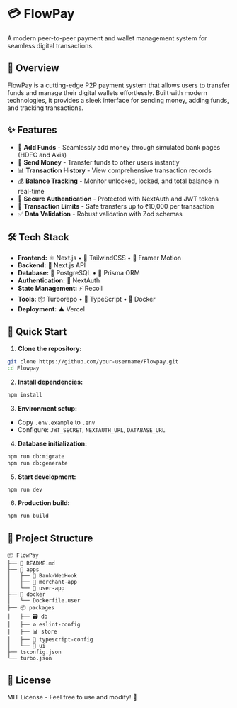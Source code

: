 # 💳 FlowPay

A modern peer-to-peer payment and wallet management system for seamless digital transactions.

## 🌟 Overview

FlowPay is a cutting-edge P2P payment system that allows users to transfer funds and manage their digital wallets effortlessly. Built with modern technologies, it provides a sleek interface for sending money, adding funds, and tracking transactions.

## ✨ Features

- 🏦 **Add Funds** - Seamlessly add money through simulated bank pages (HDFC and Axis)
- 💸 **Send Money** - Transfer funds to other users instantly
- 📊 **Transaction History** - View comprehensive transaction records
- 💰 **Balance Tracking** - Monitor unlocked, locked, and total balance in real-time
- 🔐 **Secure Authentication** - Protected with NextAuth and JWT tokens
- 💎 **Transaction Limits** - Safe transfers up to ₹10,000 per transaction
- ✅ **Data Validation** - Robust validation with Zod schemas

## 🛠️ Tech Stack

- **Frontend:** ⚛️ Next.js • 🎨 TailwindCSS • 💫 Framer Motion
- **Backend:** 🚀 Next.js API
- **Database:** 🐘 PostgreSQL • 🔷 Prisma ORM
- **Authentication:** 🔑 NextAuth
- **State Management:** ⚡ Recoil
- **Tools:** 📦 Turborepo • 📘 TypeScript • 🐳 Docker
- **Deployment:** ▲ Vercel

## 🚀 Quick Start

1. **Clone the repository:**
```bash
git clone https://github.com/your-username/Flowpay.git
cd Flowpay
```

2. **Install dependencies:**
```bash
npm install
```

3. **Environment setup:**
- Copy `.env.example` to `.env`
- Configure: `JWT_SECRET`, `NEXTAUTH_URL`, `DATABASE_URL`

4. **Database initialization:**
```bash
npm run db:migrate
npm run db:generate
```

5. **Start development:**
```bash
npm run dev
```

6. **Production build:**
```bash
npm run build
```

## 📁 Project Structure

```
📦 FlowPay
├── 📄 README.md
├── 📁 apps
│   ├── 🏦 Bank-WebHook
│   ├── 🏪 merchant-app
│   └── 👤 user-app
├── 🐳 docker
│   └── Dockerfile.user
├── 📦 packages
│   ├── 🗃️ db
│   ├── ⚙️ eslint-config
│   ├── 📊 store
│   ├── 🔧 typescript-config
│   └── 🎨 ui
├── tsconfig.json
└── turbo.json
```

## 📜 License

MIT License - Feel free to use and modify! 🎉
